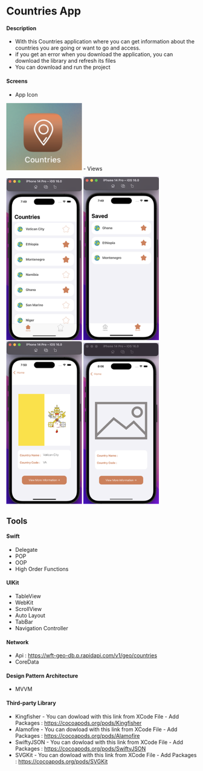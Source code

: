 # Countries App

#### Description
- With this Countries application  where you can get information about the countries you are going or want to go and access.
- if you get an error when you download the application, you can download the library and refresh its files
- You can download and run the project

#### Screens
- App Icon
<img src="https://github.com/busragunees/Countries/blob/main/screenshots/appicon.png" width="200" /> 
- Views
<p>
<img src="https://github.com/busragunees/Countries/blob/main/screenshots/home.png" width="200" /> 
<img src="https://github.com/busragunees/Countries/blob/main/screenshots/saved_view.png" width="200" /> 
<img src="https://github.com/busragunees/Countries/blob/main/screenshots/detaill_view.png" width="200" />
<img src="https://github.com/busragunees/Countries/blob/main/screenshots/withPlaceholder_view.png" width="200" />
<p/>

## Tools

#### Swift
  - Delegate
  - POP
  - OOP
  - High Order Functions
  
#### UIKit
  - TableView
  - WebKit
  - ScrollView
  - Auto Layout
  - TabBar
  - Navigation Controller
  
#### Network
  - Api : https://wft-geo-db.p.rapidapi.com/v1/geo/countries
  - CoreData
  
#### Design Pattern Architecture
  - MVVM 

#### Third-party Library
  - Kingfisher - You can dowload with this link from XCode File - Add Packages :
      https://cocoapods.org/pods/Kingfisher
  - Alamofire - You can dowload with this link from XCode File - Add Packages :
      https://cocoapods.org/pods/Alamofire
  - SwiftyJSON - You can dowload with this link from XCode File - Add Packages :
      https://cocoapods.org/pods/SwiftyJSON 
  - SVGKit - You can dowload with this link from XCode File - Add Packages :
      https://cocoapods.org/pods/SVGKit 

    
 
      
